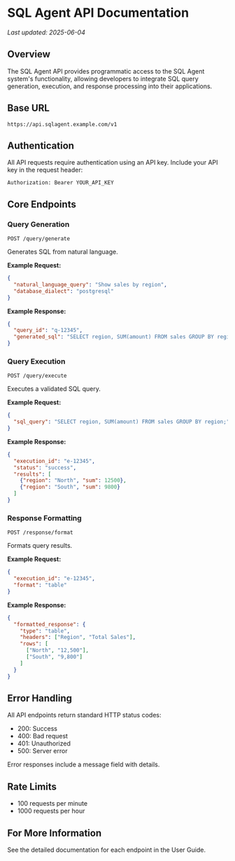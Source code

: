 # SQL Agent API Documentation

*Last updated: 2025-06-04*

## Overview

The SQL Agent API provides programmatic access to the SQL Agent system's functionality, allowing developers to integrate SQL query generation, execution, and response processing into their applications.

## Base URL

```
https://api.sqlagent.example.com/v1
```

## Authentication

All API requests require authentication using an API key. Include your API key in the request header:

```
Authorization: Bearer YOUR_API_KEY
```

## Core Endpoints

### Query Generation

```
POST /query/generate
```

Generates SQL from natural language.

**Example Request:**
```json
{
  "natural_language_query": "Show sales by region",
  "database_dialect": "postgresql"
}
```

**Example Response:**
```json
{
  "query_id": "q-12345",
  "generated_sql": "SELECT region, SUM(amount) FROM sales GROUP BY region;"
}
```

### Query Execution

```
POST /query/execute
```

Executes a validated SQL query.

**Example Request:**
```json
{
  "sql_query": "SELECT region, SUM(amount) FROM sales GROUP BY region;"
}
```

**Example Response:**
```json
{
  "execution_id": "e-12345",
  "status": "success",
  "results": [
    {"region": "North", "sum": 12500},
    {"region": "South", "sum": 9800}
  ]
}
```

### Response Formatting

```
POST /response/format
```

Formats query results.

**Example Request:**
```json
{
  "execution_id": "e-12345",
  "format": "table"
}
```

**Example Response:**
```json
{
  "formatted_response": {
    "type": "table",
    "headers": ["Region", "Total Sales"],
    "rows": [
      ["North", "12,500"],
      ["South", "9,800"]
    ]
  }
}
```

## Error Handling

All API endpoints return standard HTTP status codes:

- 200: Success
- 400: Bad request
- 401: Unauthorized
- 500: Server error

Error responses include a message field with details.

## Rate Limits

- 100 requests per minute
- 1000 requests per hour

## For More Information

See the detailed documentation for each endpoint in the User Guide.
